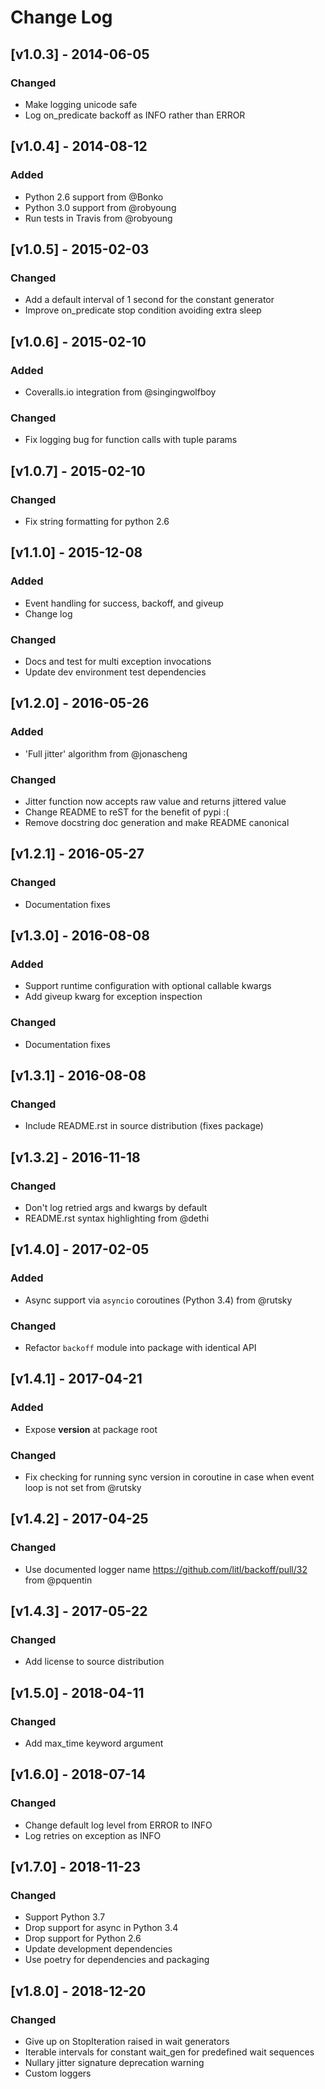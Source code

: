 # Change Log

## [v1.0.3] - 2014-06-05
### Changed
- Make logging unicode safe
- Log on_predicate backoff as INFO rather than ERROR

## [v1.0.4] - 2014-08-12
### Added
- Python 2.6 support from @Bonko
- Python 3.0 support from @robyoung
- Run tests in Travis from @robyoung

## [v1.0.5] - 2015-02-03
### Changed
- Add a default interval of 1 second for the constant generator
- Improve on_predicate stop condition avoiding extra sleep

## [v1.0.6] - 2015-02-10
### Added
- Coveralls.io integration from @singingwolfboy

### Changed
- Fix logging bug for function calls with tuple params

## [v1.0.7] - 2015-02-10

### Changed
- Fix string formatting for python 2.6

## [v1.1.0] - 2015-12-08
### Added
- Event handling for success, backoff, and giveup
- Change log

### Changed
- Docs and test for multi exception invocations
- Update dev environment test dependencies

## [v1.2.0] - 2016-05-26
### Added
- 'Full jitter' algorithm from @jonascheng

### Changed
- Jitter function now accepts raw value and returns jittered value
- Change README to reST for the benefit of pypi :(
- Remove docstring doc generation and make README canonical

## [v1.2.1] - 2016-05-27
### Changed
- Documentation fixes

## [v1.3.0] - 2016-08-08
### Added
- Support runtime configuration with optional callable kwargs
- Add giveup kwarg for exception inspection

### Changed
- Documentation fixes

## [v1.3.1] - 2016-08-08
### Changed
- Include README.rst in source distribution (fixes package)

## [v1.3.2] - 2016-11-18
### Changed
- Don't log retried args and kwargs by default
- README.rst syntax highlighting from @dethi

## [v1.4.0] - 2017-02-05
### Added
- Async support via `asyncio` coroutines (Python 3.4) from @rutsky

### Changed
- Refactor `backoff` module into package with identical API

## [v1.4.1] - 2017-04-21
### Added
- Expose __version__ at package root

### Changed
- Fix checking for running sync version in coroutine in case when event
  loop is not set from @rutsky

## [v1.4.2] - 2017-04-25
### Changed

- Use documented logger name https://github.com/litl/backoff/pull/32
  from @pquentin

## [v1.4.3] - 2017-05-22
### Changed

- Add license to source distribution

## [v1.5.0] - 2018-04-11
### Changed

- Add max_time keyword argument

## [v1.6.0] - 2018-07-14
### Changed

- Change default log level from ERROR to INFO
- Log retries on exception as INFO

## [v1.7.0] - 2018-11-23
### Changed

- Support Python 3.7
- Drop support for async in Python 3.4
- Drop support for Python 2.6
- Update development dependencies
- Use poetry for dependencies and packaging

## [v1.8.0] - 2018-12-20
### Changed

- Give up on StopIteration raised in wait generators
- Iterable intervals for constant wait_gen for predefined wait sequences
- Nullary jitter signature deprecation warning
- Custom loggers
